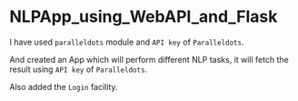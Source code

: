 # NLPApp_using_WebAPI_and_Flask

I have used `paralleldots` module and `API key` of `Paralleldots`.

And created an App which will perform different NLP tasks, it will fetch the result using `API key` of `Paralleldots`.

Also added the `Login` facility.
